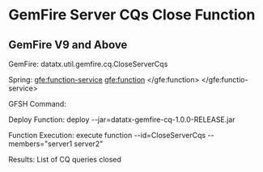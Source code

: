 # GemFire Server CQs Close Function
## GemFire V9 and Above

GemFire:
<function-service>
	<function>
		<class-name>datatx.util.gemfire.cq.CloseServerCqs</class-name>
	</function>
</function-service>

Spring:
<gfe:function-service>
	<gfe:function>
		<bean class="datatx.util.gemfire.cq.CloseServerCqs" />
	</gfe:function>
</gfe:functio-service>


GFSH Command:

Deploy Function:
deploy --jar=datatx-gemfire-cq-1.0.0-RELEASE.jar

Function Execution:
execute function --id=CloseServerCqs --members="server1 server2"

Results: List of CQ queries closed

